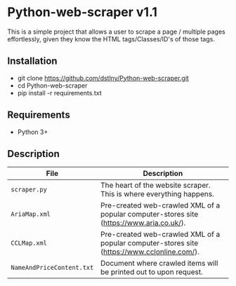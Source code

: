 # Python-web-scraper v1.1

This is a simple project that allows a user to scrape a page / multiple pages effortlessly, 
given they know the HTML tags/Classes/ID's of those tags.


## Installation

- git clone https://github.com/dstlny/Python-web-scraper.git
- cd Python-web-scraper
- pip install -r requirements.txt

## Requirements
- Python 3+

## Description

| File                  | Description                                                           |
|-----------------------|-----------------------------------------------------------------------|
| `scraper.py` | The heart of the website scraper. This is where everything happens.                                 |
| `AriaMap.xml`      | Pre-created web-crawled XML of a popular computer-stores site (https://www.aria.co.uk/).         |
| `CCLMap.xml`       | Pre-created web-crawled XML of a popular computer-stores site (https://www.cclonline.com/).                    |
| `NameAndPriceContent.txt`       | Document where crawled items will be printed out to upon request. |
